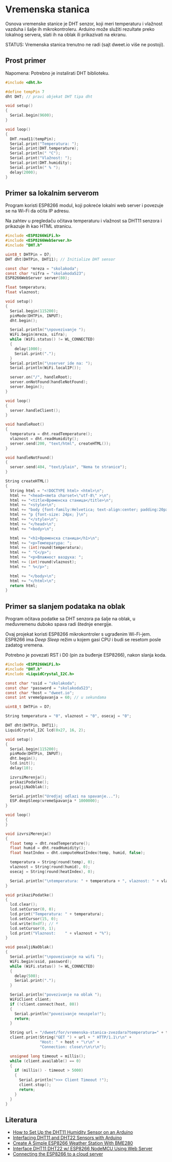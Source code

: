 # Vremenska stanica

Osnova vremenske stanice je DHT senzor, koji meri temperaturu i vlažnost vazduha i šalje ih mikrokontroleru. Arduino može služiti rezultate preko lokalnog servera, slati ih na oblak ili prikazivati na ekranu.

STATUS: Vremenska stanica trenutno ne radi (sajt dweet.io više ne postoji).

## Prost primer

Napomena: Potrebno je instalirati DHT biblioteku.

```c
#include <dht.h>

#define tempPin 7
dht DHT; // pravi objekat DHT tipa dht

void setup()
{
  Serial.begin(9600);
}

void loop()
{
  DHT.read11(tempPin);
  Serial.print("Temperatura: ");
  Serial.print(DHT.temperature);
  Serial.println(" °C");
  Serial.print("Vlažnost: ");
  Serial.print(DHT.humidity);
  Serial.println(" % ");
  delay(2000);
}
```

## Primer sa lokalnim serverom

Program koristi ESP8266 modul, koji pokreće lokalni web server i povezuje se na Wi-Fi da očita IP adresu.

Na zahtev u pregledaču očitava temperaturu i vlažnost sa DHT11 senzora i prikazuje ih kao HTML stranicu.

```c
#include <ESP8266WiFi.h>
#include <ESP8266WebServer.h>
#include "DHT.h"

uint8_t DHTPin = D7;
DHT dht(DHTPin, DHT11); // Initialize DHT sensor

const char *mreza = "skolakoda";
const char *sifra = "skolakoda523";
ESP8266WebServer server(80);

float temperatura;
float vlaznost;

void setup()
{
  Serial.begin(115200);
  pinMode(DHTPin, INPUT);
  dht.begin();

  Serial.println("\npovezivanje ");
  WiFi.begin(mreza, sifra);
  while (WiFi.status() != WL_CONNECTED)
  {
    delay(1000);
    Serial.print(".");
  }
  Serial.println("\nserver ide na: ");
  Serial.println(WiFi.localIP());

  server.on("/", handleRoot);
  server.onNotFound(handleNotFound);
  server.begin();
}

void loop()
{
  server.handleClient();
}

void handleRoot()
{
  temperatura = dht.readTemperature();
  vlaznost = dht.readHumidity();
  server.send(200, "text/html", createHTML());
}

void handleNotFound()
{
  server.send(404, "text/plain", "Nema te stranice");
}

String createHTML()
{
  String html = "<!DOCTYPE html> <html>\n";
  html += "<head><meta charset=\"utf-8\" >\n";
  html += "<title>Временска станица</title>\n";
  html += "<style>\n";
  html += "body {font-family:Helvetica; text-align:center; padding:20px; color:#444;} \n";
  html += "p {font-size: 24px; }\n";
  html += "</style>\n";
  html += "</head>\n";
  html += "<body>\n";

  html += "<h1>Временска станица</h1>\n";
  html += "<p>Температура: ";
  html += (int)round(temperatura);
  html += " °C</p>";
  html += "<p>Влажност ваздуха: ";
  html += (int)round(vlaznost);
  html += " %</p>";

  html += "</body>\n";
  html += "</html>\n";
  return html;
}
```

## Primer sa slanjem podataka na oblak

Program očitava podatke sa DHT senzora pa šalje na oblak, u međuvremenu duboko spava radi štednje energije.

Ovaj projekat koristi ESP8266 mikrokontroler s ugrađenim Wi-Fi-jem. ESP8266 ima *Deep Sleep* režim u kojem gasi CPU i budi se resetom posle zadatog vremena. 

Potrebno je povezati RST i D0 (pin za buđenje ESP8266), nakon slanja koda.

```c
#include <ESP8266WiFi.h>
#include "DHT.h"
#include <LiquidCrystal_I2C.h>

const char *ssid = "skolakoda";
const char *password = "skolakoda523";
const char *host = "dweet.io";
const int vremeSpavanja = 60; // u sekundama

uint8_t DHTPin = D7;

String temperatura = "0", vlaznost = "0", osecaj = "0";

DHT dht(DHTPin, DHT11);
LiquidCrystal_I2C lcd(0x27, 16, 2);

void setup()
{
  Serial.begin(115200);
  pinMode(DHTPin, INPUT);
  dht.begin();
  lcd.init();
  delay(10);

  izvrsiMerenja();
  prikaziPodatke();
  posaljiNaOblak();

  Serial.println("Uredjaj odlazi na spavanje...");
  ESP.deepSleep(vremeSpavanja * 1000000);
}

void loop()
{
}

void izvrsiMerenja()
{
  float temp = dht.readTemperature();
  float humid = dht.readHumidity();
  float heatIndex = dht.computeHeatIndex(temp, humid, false);

  temperatura = String(round(temp), 0);
  vlaznost = String(round(humid), 0);
  osecaj = String(round(heatIndex), 0);

  Serial.println("\ntemperatura: " + temperatura + ", vlaznost: " + vlaznost + ", osecaj: " + osecaj);
}

void prikaziPodatke()
{
  lcd.clear();
  lcd.setCursor(0, 0);
  lcd.print("Temperatura: " + temperatura);
  lcd.setCursor(15, 0);
  lcd.write(0xdf); // º
  lcd.setCursor(0, 1);
  lcd.print("Vlaznost:    " + vlaznost + "%");
}

void posaljiNaOblak()
{
  Serial.println("\npovezivanje na wifi ");
  WiFi.begin(ssid, password);
  while (WiFi.status() != WL_CONNECTED)
  {
    delay(500);
    Serial.print(".");
  }

  Serial.println("povezivanje na oblak ");
  WiFiClient client;
  if (!client.connect(host, 80))
  {
    Serial.println("povezivanje neuspelo!");
    return;
  }

  String url = "/dweet/for/vremenska-stanica-zvezdara?temperatura=" + temperatura + "&vlaznost=" + vlaznost + "&osecaj=" + osecaj;
  client.print(String("GET ") + url + " HTTP/1.1\r\n" +
               "Host: " + host + "\r\n" +
               "Connection: close\r\n\r\n");

  unsigned long timeout = millis();
  while (client.available() == 0)
  {
    if (millis() - timeout > 5000)
    {
      Serial.println(">>> Client Timeout !");
      client.stop();
      return;
    }
  }
}
```

## Literatura
- [How to Set Up the DHT11 Humidity Sensor on an Arduino](https://www.circuitbasics.com/how-to-set-up-the-dht11-humidity-sensor-on-an-arduino/)
- [Interfacing DHT11 and DHT22 Sensors with Arduino](https://lastminuteengineers.com/dht11-dht22-arduino-tutorial/)
- [Create A Simple ESP8266 Weather Station With BME280](https://lastminuteengineers.com/bme280-esp8266-weather-station/)
- [Interface DHT11 DHT22 w/ ESP8266 NodeMCU Using Web Server](https://lastminuteengineers.com/esp8266-dht11-dht22-web-server-tutorial/)
- [Connecting the ESP8266 to a cloud server ](https://subscription.packtpub.com/book/iot-and-hardware/9781787288102/1/ch01lvl1sec08/connecting-the-esp8266-to-a-cloud-server)
